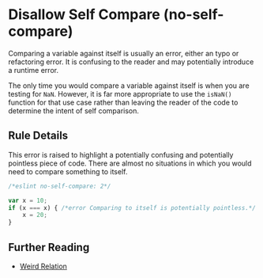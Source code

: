 # Disallow Self Compare (no-self-compare)

Comparing a variable against itself is usually an error, either an typo or refactoring error. It is confusing to the reader and may potentially introduce a runtime error.

The only time you would compare a variable against itself is when you are testing for `NaN`. However, it is far more appropriate to use the `isNaN()` function for that use case rather than leaving the reader of the code to determine the intent of self comparison.

## Rule Details

This error is raised to highlight a potentially confusing and potentially pointless piece of code. There are almost no situations in which you would need to compare something to itself.

```js
/*eslint no-self-compare: 2*/

var x = 10;
if (x === x) { /*error Comparing to itself is potentially pointless.*/
    x = 20;
}
```

## Further Reading

* [Weird Relation](http://jslinterrors.com/weird-relation/)
